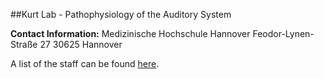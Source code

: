 ##Kurt Lab - Pathophysiology of the Auditory System

**Contact Information:**
Medizinische Hochschule Hannover
Feodor-Lynen-Straße 27
30625 Hannover

A list of the staff can be found [here](/kurt/staff).
